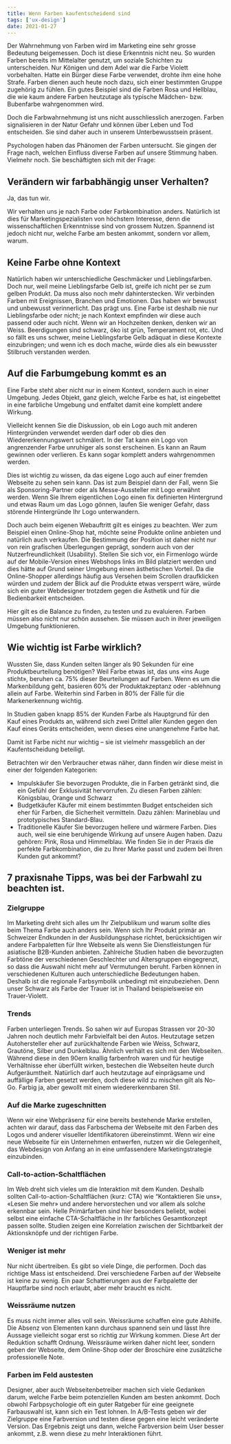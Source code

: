 ```yaml
---
title: Wenn Farben kaufentscheidend sind
tags: ['ux-design']
date: 2021-01-27
---
```


Der Wahrnehmung von Farben wird im Marketing eine sehr grosse Bedeutung beigemessen. Doch ist diese Erkenntnis nicht neu. So wurden Farben bereits im Mittelalter genutzt, um soziale Schichten zu unterscheiden. Nur Königen und dem Adel war die Farbe Violett vorbehalten. Hatte ein Bürger diese Farbe verwendet, drohte ihm eine hohe Strafe. Farben dienen auch heute noch dazu, sich einer bestimmten Gruppe zugehörig zu fühlen. Ein gutes Beispiel sind die Farben Rosa und Hellblau, die wie kaum andere Farben heutzutage als typische Mädchen- bzw. Bubenfarbe wahrgenommen wird.

Doch die Farbwahrnehmung ist uns nicht ausschliesslich anerzogen. Farben signalisieren in der Natur Gefahr und können über Leben und Tod entscheiden. Sie sind daher auch in unserem Unterbewusstsein präsent.

Psychologen haben das Phänomen der Farben untersucht. Sie gingen der Frage nach, welchen Einfluss diverse Farben auf unsere Stimmung haben. Vielmehr noch. Sie beschäftigten sich mit der Frage:

## Verändern wir farbabhängig unser Verhalten?

Ja, das tun wir.

Wir verhalten uns je nach Farbe oder Farbkombination anders. Natürlich ist dies für Marketingspezialisten von höchstem Interesse, denn die wissenschaftlichen Erkenntnisse sind von grossem Nutzen. Spannend ist jedoch nicht nur, welche Farbe am besten ankommt, sondern vor allem, warum.

## Keine Farbe ohne Kontext

Natürlich haben wir unterschiedliche Geschmäcker und Lieblingsfarben. Doch nur, weil meine Lieblingsfarbe Gelb ist, greife ich nicht per se zum gelben Produkt. Da muss also noch mehr dahinterstecken. Wir verbinden Farben mit Ereignissen, Branchen und Emotionen. Das haben wir bewusst und unbewusst verinnerlicht. Das prägt uns. Eine Farbe ist deshalb nie nur Lieblingsfarbe oder nicht; je nach Kontext empfinden wir diese auch passend oder auch nicht. Wenn wir an Hochzeiten denken, denken wir an Weiss. Beerdigungen sind schwarz, öko ist grün, Temperament rot, etc. Und so fällt es uns schwer, meine Lieblingsfarbe Gelb adäquat in diese Kontexte einzubringen; und wenn ich es doch mache, würde dies als ein bewusster Stilbruch verstanden werden.

## Auf die Farbumgebung kommt es an

Eine Farbe steht aber nicht nur in einem Kontext, sondern auch in einer Umgebung. Jedes Objekt, ganz gleich, welche Farbe es hat, ist eingebettet in eine farbliche Umgebung und entfaltet damit eine komplett andere Wirkung.

Vielleicht kennen Sie die Diskussion, ob ein Logo auch mit anderen Hintergründen verwendet werden darf oder ob dies den Wiedererkennungswert schmälert. In der Tat kann ein Logo von angrenzender Farbe unruhiger als sonst erscheinen. Es kann an Raum gewinnen oder verlieren. Es kann sogar komplett anders wahrgenommen werden.

Dies ist wichtig zu wissen, da das eigene Logo auch auf einer fremden Webseite zu sehen sein kann. Das ist zum Beispiel dann der Fall, wenn Sie als Sponsoring-Partner oder als Messe-Aussteller mit Logo erwähnt werden. Wenn Sie Ihrem eigentlichen Logo einen fix definierten Hintergrund und etwas Raum um das Logo gönnen, laufen Sie weniger Gefahr, dass störende Hintergründe Ihr Logo unterwandern.

Doch auch beim eigenen Webauftritt gilt es einiges zu beachten. Wer zum Beispiel einen Online-Shop hat, möchte seine Produkte online anbieten und natürlich auch verkaufen. Die Bestimmung der Position ist daher nicht nur von rein grafischen Überlegungen geprägt, sondern auch von der Nutzerfreundlichkeit (Usability). Stellen Sie sich vor, ein Firmenlogo würde auf der Mobile-Version eines Webshops links im Bild platziert werden und dies hätte auf Grund seiner Umgebung einen ästhetischen Vorteil. Da die Online-Shopper allerdings häufig aus Versehen beim Scrollen draufklicken würden und zudem der Blick auf die Produkte etwas versperrt wäre, würde sich ein guter Webdesigner trotzdem gegen die Ästhetik und für die Bedienbarkeit entscheiden.

Hier gilt es die Balance zu finden, zu testen und zu evaluieren. Farben müssen also nicht nur schön aussehen. Sie müssen auch in ihrer jeweiligen Umgebung funktionieren.

## Wie wichtig ist Farbe wirklich?

Wussten Sie, dass Kunden selten länger als 90 Sekunden für eine Produktbeurteilung benötigen? Weil Farbe etwas ist, das uns «ins Auge sticht», beruhen ca. 75% dieser Beurteilungen auf Farben. Wenn es um die Markenbildung geht, basieren 60% der Produktakzeptanz oder -ablehnung allein auf Farbe. Weiterhin sind Farben in 80% der Fälle für die Markenerkennung wichtig.

In Studien gaben knapp 85% der Kunden Farbe als Hauptgrund für den Kauf eines Produkts an, während sich zwei Drittel aller Kunden gegen den Kauf eines Geräts entscheiden, wenn dieses eine unangenehme Farbe hat.

Damit ist Farbe nicht nur wichtig – sie ist vielmehr massgeblich an der Kaufentscheidung beteiligt.

Betrachten wir den Verbraucher etwas näher, dann finden wir diese meist in einer der folgenden Kategorien:

-   Impulskäufer
    Sie bevorzugen Produkte, die in Farben getränkt sind, die ein Gefühl der Exklusivität hervorrufen. Zu diesen Farben zählen: Königsblau, Orange und Schwarz
-   Budgetkäufer
    Käufer mit einem bestimmten Budget entscheiden sich eher für Farben, die Sicherheit vermitteln. Dazu zählen: Marineblau und prototypisches Standard-Blau.
-   Traditionelle Käufer
    Sie bevorzugen hellere und wärmere Farben. Dies auch, weil sie eine beruhigende Wirkung auf unsere Augen haben. Dazu gehören: Pink, Rosa und Himmelblau.
    Wie finden Sie in der Praxis die perfekte Farbkombination, die zu Ihrer Marke passt und zudem bei Ihren Kunden gut ankommt?

## 7 praxisnahe Tipps, was bei der Farbwahl zu beachten ist.

### Zielgruppe

Im Marketing dreht sich alles um Ihr Zielpublikum und warum sollte dies beim Thema Farbe auch anders sein. Wenn sich Ihr Produkt primär an Schweizer Endkunden in der Ausbildungsphase richtet, berücksichtigen wir andere Farbpaletten für Ihre Webseite als wenn Sie Dienstleistungen für asiatische B2B-Kunden anbieten. Zahlreiche Studien haben die bevorzugten Farbtöne der verschiedenen Geschlechter und Altersgruppen eingegrenzt, so dass die Auswahl nicht mehr auf Vermutungen beruht. Farben können in verschiedenen Kulturen auch unterschiedliche Bedeutungen haben. Deshalb ist die regionale Farbsymbolik unbedingt mit einzubeziehen. Denn unser Schwarz als Farbe der Trauer ist in Thailand beispielsweise ein Trauer-Violett.

### Trends

Farben unterliegen Trends. So sahen wir auf Europas Strassen vor 20-30 Jahren noch deutlich mehr Farbvielfalt bei den Autos. Heutzutage setzen Autohersteller eher auf zurückhaltende Farben wie Weiss, Schwarz, Grautöne, Silber und Dunkelblau. Ähnlich verhält es sich mit den Webseiten. Während diese in den 90ern knallig farbenfroh waren und für heutige Verhältnisse eher überfüllt wirken, bestechen die Webseiten heute durch Aufgeräumtheit. Natürlich darf auch heutzutage auf einprägsame und auffällige Farben gesetzt werden, doch diese wild zu mischen gilt als No-Go. Farbig ja, aber gewollt mit einem wiedererkennbaren Stil.

### Auf die Marke zugeschnitten

Wenn wir eine Webpräsenz für eine bereits bestehende Marke erstellen, achten wir darauf, dass das Farbschema der Webseite mit den Farben des Logos und anderer visueller Identifikatoren übereinstimmt. Wenn wir eine neue Webseite für ein Unternehmen entwerfen, nutzen wir die Gelegenheit, das Webdesign von Anfang an in eine umfassendere Marketingstrategie einzubinden.

### Call-to-action-Schaltflächen

Im Web dreht sich vieles um die Interaktion mit dem Kunden. Deshalb sollten Call-to-action-Schaltflächen (kurz: CTA) wie “Kontaktieren Sie uns», «Lesen Sie mehr» und andere hervorstechen und vor allem als solche erkennbar sein. Helle Primärfarben sind hier besonders beliebt, wobei selbst eine einfache CTA-Schaltfläche in Ihr farbliches Gesamtkonzept passen sollte. Studien zeigen eine Korrelation zwischen der Sichtbarkeit der Aktionsknöpfe und der richtigen Farbe.

### Weniger ist mehr

Nur nicht übertreiben. Es gibt so viele Dinge, die performen. Doch das richtige Mass ist entscheidend. Drei verschiedene Farben auf der Webseite ist keine zu wenig. Ein paar Schattierungen aus der Farbpalette der Hauptfarbe sind noch erlaubt, aber mehr braucht es nicht.

### Weissräume nutzen

Es muss nicht immer alles voll sein. Weissräume schaffen eine gute Abhilfe. Die Absenz von Elementen kann durchaus spannend sein und lässt Ihre Aussage vielleicht sogar erst so richtig zur Wirkung kommen. Diese Art der Reduktion schafft Ordnung. Weissräume wirken daher nicht leer, sondern geben der Webseite, dem Online-Shop oder der Broschüre eine zusätzliche professionelle Note.

### Farben im Feld austesten

Designer, aber auch Webseitenbetreiber machen sich viele Gedanken darum, welche Farbe beim potenziellen Kunden am besten ankommt. Doch obwohl Farbpsychologie oft ein guter Ratgeber für eine geeignete Farbauswahl ist, kann sich ein Test lohnen. In A/B-Tests geben wir der Zielgruppe eine Farbversion und testen diese gegen eine leicht veränderte Version. Das Ergebnis zeigt uns dann, welche Farbversion beim User besser ankommt, z.B. wenn diese zu mehr Interaktionen führt.
